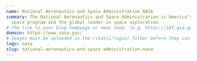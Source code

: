 ```yaml
---
name: National Aeronautics and Space Administration NASA
summary: The National Aeronautics and Space Administration is America’s civil
  space program and the global leader in space exploration.
# The link to your blog homepage or news feed. (e.g. https://18f.gsa.gov/)
domain: https://www.nasa.gov/
# Images must be uploaded in the /static/logos/ folder before they can be used here.
logo: nasa
slug: national-aeronautics-and-space-administration-nasa
---
```


